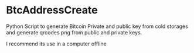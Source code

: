 # BtcAddressCreate
Python Script to generate Bitcoin Private and public key from cold storages and generate qrcodes png from public and private keys.

I recommend its use in a computer offline


